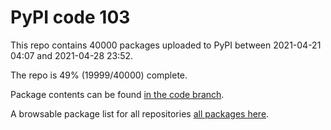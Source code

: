 # PyPI code 103

This repo contains 40000 packages uploaded to PyPI between 
2021-04-21 04:07 and 2021-04-28 23:52.

The repo is 49% (19999/40000) complete.

Package contents can be found [in the code branch](https://github.com/pypi-data/pypi-mirror-103/tree/code/packages).

A browsable package list for all repositories [all packages here](https://pypi-data.github.io/website/repositories/pypi-mirror-103).


